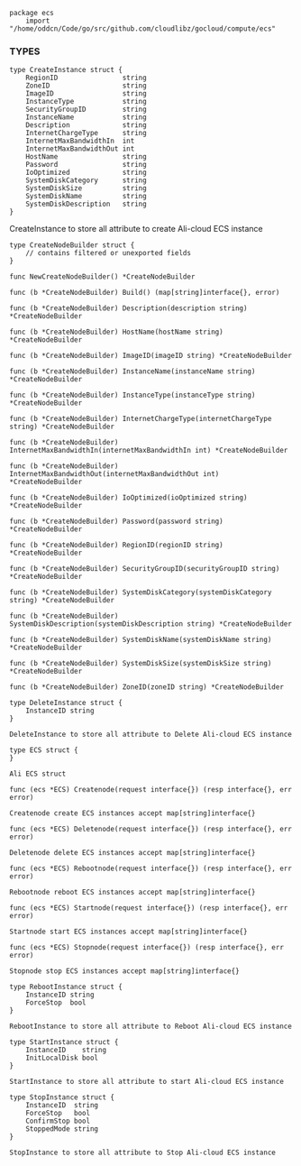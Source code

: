 ```
package ecs
    import "/home/oddcn/Code/go/src/github.com/cloudlibz/gocloud/compute/ecs"
```

### TYPES

```
type CreateInstance struct {
    RegionID                string
    ZoneID                  string
    ImageID                 string
    InstanceType            string
    SecurityGroupID         string
    InstanceName            string
    Description             string
    InternetChargeType      string
    InternetMaxBandwidthIn  int
    InternetMaxBandwidthOut int
    HostName                string
    Password                string
    IoOptimized             string
    SystemDiskCategory      string
    SystemDiskSize          string
    SystemDiskName          string
    SystemDiskDescription   string
}
```

CreateInstance to store all attribute to create Ali-cloud ECS instance

```
type CreateNodeBuilder struct {
    // contains filtered or unexported fields
}
```

```
func NewCreateNodeBuilder() *CreateNodeBuilder

func (b *CreateNodeBuilder) Build() (map[string]interface{}, error)

func (b *CreateNodeBuilder) Description(description string) *CreateNodeBuilder

func (b *CreateNodeBuilder) HostName(hostName string) *CreateNodeBuilder

func (b *CreateNodeBuilder) ImageID(imageID string) *CreateNodeBuilder

func (b *CreateNodeBuilder) InstanceName(instanceName string) *CreateNodeBuilder

func (b *CreateNodeBuilder) InstanceType(instanceType string) *CreateNodeBuilder

func (b *CreateNodeBuilder) InternetChargeType(internetChargeType string) *CreateNodeBuilder

func (b *CreateNodeBuilder) InternetMaxBandwidthIn(internetMaxBandwidthIn int) *CreateNodeBuilder

func (b *CreateNodeBuilder) InternetMaxBandwidthOut(internetMaxBandwidthOut int) *CreateNodeBuilder

func (b *CreateNodeBuilder) IoOptimized(ioOptimized string) *CreateNodeBuilder

func (b *CreateNodeBuilder) Password(password string) *CreateNodeBuilder

func (b *CreateNodeBuilder) RegionID(regionID string) *CreateNodeBuilder

func (b *CreateNodeBuilder) SecurityGroupID(securityGroupID string) *CreateNodeBuilder

func (b *CreateNodeBuilder) SystemDiskCategory(systemDiskCategory string) *CreateNodeBuilder

func (b *CreateNodeBuilder) SystemDiskDescription(systemDiskDescription string) *CreateNodeBuilder

func (b *CreateNodeBuilder) SystemDiskName(systemDiskName string) *CreateNodeBuilder

func (b *CreateNodeBuilder) SystemDiskSize(systemDiskSize string) *CreateNodeBuilder

func (b *CreateNodeBuilder) ZoneID(zoneID string) *CreateNodeBuilder
```

```
type DeleteInstance struct {
    InstanceID string
}
```
    DeleteInstance to store all attribute to Delete Ali-cloud ECS instance

```
type ECS struct {
}
```
    Ali ECS struct

```
func (ecs *ECS) Createnode(request interface{}) (resp interface{}, err error)
```
    Createnode create ECS instances accept map[string]interface{}

```
func (ecs *ECS) Deletenode(request interface{}) (resp interface{}, err error)
```
    Deletenode delete ECS instances accept map[string]interface{}

```
func (ecs *ECS) Rebootnode(request interface{}) (resp interface{}, err error)
```
    Rebootnode reboot ECS instances accept map[string]interface{}

```
func (ecs *ECS) Startnode(request interface{}) (resp interface{}, err error)
```
    Startnode start ECS instances accept map[string]interface{}

```
func (ecs *ECS) Stopnode(request interface{}) (resp interface{}, err error)
```
    Stopnode stop ECS instances accept map[string]interface{}

```
type RebootInstance struct {
    InstanceID string
    ForceStop  bool
}
```
    RebootInstance to store all attribute to Reboot Ali-cloud ECS instance

```
type StartInstance struct {
    InstanceID    string
    InitLocalDisk bool
}
```
    StartInstance to store all attribute to start Ali-cloud ECS instance

```
type StopInstance struct {
    InstanceID  string
    ForceStop   bool
    ConfirmStop bool
    StoppedMode string
}
```
    StopInstance to store all attribute to Stop Ali-cloud ECS instance

